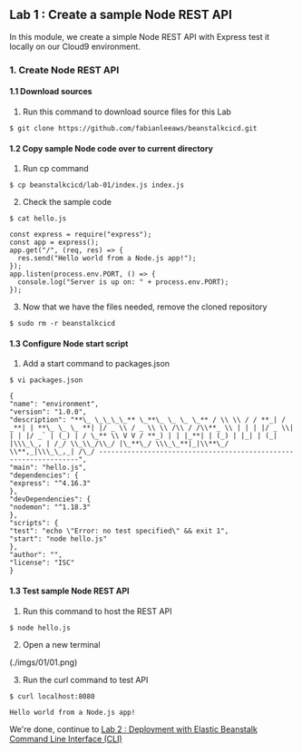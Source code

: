 ## Lab 1 : Create a sample Node REST API

In this module, we create a simple Node REST API with Express test it locally on our Cloud9 environment.

### 1. Create Node REST API

#### 1.1 Download sources

1.  Run this command to download source files for this Lab

```
$ git clone https://github.com/fabianleeaws/beanstalkcicd.git
```

#### 1.2 Copy sample Node code over to current directory

1.  Run cp command

```
$ cp beanstalkcicd/lab-01/index.js index.js
```

2.  Check the sample code

```
$ cat hello.js

const express = require("express");
const app = express();
app.get("/", (req, res) => {
  res.send("Hello world from a Node.js app!");
});
app.listen(process.env.PORT, () => {
  console.log("Server is up on: " + process.env.PORT);
});
```

3.  Now that we have the files needed, remove the cloned repository

```
$ sudo rm -r beanstalkcicd
```

#### 1.3 Configure Node start script

1.  Add a start command to packages.json

```
$ vi packages.json

{
"name": "environment",
"version": "1.0.0",
"description": "**\_ \_\_\_\_** \_**\_ \_ \_ \_** / \\ \\ / / **_| / _**| | **\_ \_ \_ **| |/ _ \\ / _ \\ \\ /\\ / /\\**_ \\ | | | |/ _ \\| | | |/ _` | (_) | / \_** \\ V V / **_) | | |_**| | (_) | |_| | (_| |\\\_\_, | /_/ \\_\\_/\\_/ |\_**\_/ \\\_\_**|_|\\**\_/ \\**,_|\\\_\_,_| /\_/ -----------------------------------------------------------------",
"main": "hello.js",
"dependencies": {
"express": "^4.16.3"
},
"devDependencies": {
"nodemon": "^1.18.3"
},
"scripts": {
"test": "echo \"Error: no test specified\" && exit 1",
"start": "node hello.js"
},
"author": "",
"license": "ISC"
}
```

#### 1.3 Test sample Node REST API

1.  Run this command to host the REST API

```
$ node hello.js
```

2.  Open a new terminal

(./imgs/01/01.png)

3.  Run the curl command to test API

```
$ curl localhost:8080

Hello world from a Node.js app!
```

We're done, continue to [Lab 2 : Deployment with Elastic Beanstalk Command Line Interface (CLI)](./doc-module-02.md)
